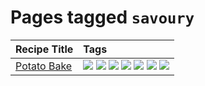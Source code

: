 # Pages tagged `savoury`

|Recipe Title|Tags
|:---|:---|
|[Potato Bake](../recipes/potatobake.md)|[![](https://img.shields.io/badge/tag-baked-062ab)](../tags/baked.md) [![](https://img.shields.io/badge/tag-cheesey-99d437)](../tags/cheesey.md) [![](https://img.shields.io/badge/tag-dairy-208450)](../tags/dairy.md) [![](https://img.shields.io/badge/tag-potato-32f6f2)](../tags/potato.md) [![](https://img.shields.io/badge/tag-savoury-eac1b9)](../tags/savoury.md) [![](https://img.shields.io/badge/tag-sides-acaf3f)](../tags/sides.md) [![](https://img.shields.io/badge/tag-vegetarian-1754e4)](../tags/vegetarian.md)|